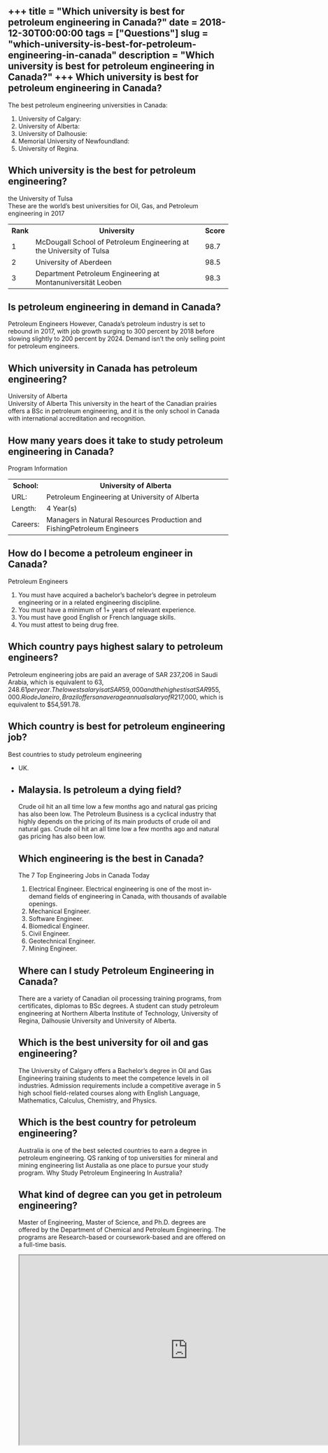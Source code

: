 +++
title = "Which university is best for petroleum engineering in Canada?"
date = 2018-12-30T00:00:00
tags = ["Questions"]
slug = "which-university-is-best-for-petroleum-engineering-in-canada"
description = "Which university is best for petroleum engineering in Canada?"
+++
Which university is best for petroleum engineering in Canada?
-------------------------------------------------------------

The best petroleum engineering universities in Canada:

1. University of Calgary:
2. University of Alberta:
3. University of Dalhousie:
4. Memorial University of Newfoundland:
5. University of Regina.

Which university is the best for petroleum engineering?
-------------------------------------------------------

the University of Tulsa  
These are the world’s best universities for Oil, Gas, and Petroleum engineering in 2017

<table><tr><th>Rank</th><th>University</th><th>Score</th></tr><tr><td>1</td><td>McDougall School of Petroleum Engineering at the University of Tulsa</td><td>98.7</td></tr><tr><td>2</td><td>University of Aberdeen</td><td>98.5</td></tr><tr><td>3</td><td>Department Petroleum Engineering at Montanuniversität Leoben</td><td>98.3</td></tr></table>

Is petroleum engineering in demand in Canada?
---------------------------------------------

Petroleum Engineers However, Canada’s petroleum industry is set to rebound in 2017, with job growth surging to 300 percent by 2018 before slowing slightly to 200 percent by 2024. Demand isn’t the only selling point for petroleum engineers.

Which university in Canada has petroleum engineering?
-----------------------------------------------------

University of Alberta  
University of Alberta This university in the heart of the Canadian prairies offers a BSc in petroleum engineering, and it is the only school in Canada with international accreditation and recognition.

How many years does it take to study petroleum engineering in Canada?
---------------------------------------------------------------------

Program Information

<table><tr><th>School:</th><th>University of Alberta</th></tr><tr><td>URL:</td><td>Petroleum Engineering at University of Alberta</td></tr><tr><td>Length:</td><td>4 Year(s)</td></tr><tr><td>Careers:</td><td>Managers in Natural Resources Production and FishingPetroleum Engineers</td></tr></table>

How do I become a petroleum engineer in Canada?
-----------------------------------------------

Petroleum Engineers

1. You must have acquired a bachelor’s bachelor’s degree in petroleum engineering or in a related engineering discipline.
2. You must have a minimum of 1+ years of relevant experience.
3. You must have good English or French language skills.
4. You must attest to being drug free.

Which country pays highest salary to petroleum engineers?
---------------------------------------------------------

Petroleum engineering jobs are paid an average of SAR 237,206 in Saudi Arabia, which is equivalent to $63,248.61 per year. The lowest salary is at SAR 59,000 and the highest is at SAR 955,000. Rio de Janeiro, Brazil offers an average annual salary of R$217,000, which is equivalent to $54,591.78.

Which country is best for petroleum engineering job?
----------------------------------------------------

Best countries to study petroleum engineering

- UK.
- Malaysia. Is petroleum a dying field?
    ---------------------------
    
    Crude oil hit an all time low a few months ago and natural gas pricing has also been low. The Petroleum Business is a cyclical industry that highly depends on the pricing of its main products of crude oil and natural gas. Crude oil hit an all time low a few months ago and natural gas pricing has also been low.
    
    Which engineering is the best in Canada?
    ----------------------------------------
    
    The 7 Top Engineering Jobs in Canada Today
    
    
    1. Electrical Engineer. Electrical engineering is one of the most in-demand fields of engineering in Canada, with thousands of available openings.
    2. Mechanical Engineer.
    3. Software Engineer.
    4. Biomedical Engineer.
    5. Civil Engineer.
    6. Geotechnical Engineer.
    7. Mining Engineer.
    
    Where can I study Petroleum Engineering in Canada?
    --------------------------------------------------
    
    There are a variety of Canadian oil processing training programs, from certificates, diplomas to BSc degrees. A student can study petroleum engineering at Northern Alberta Institute of Technology, University of Regina, Dalhousie University and University of Alberta.
    
    Which is the best university for oil and gas engineering?
    ---------------------------------------------------------
    
    The University of Calgary offers a Bachelor’s degree in Oil and Gas Engineering training students to meet the competence levels in oil industries. Admission requirements include a competitive average in 5 high school field-related courses along with English Language, Mathematics, Calculus, Chemistry, and Physics.
    
    Which is the best country for petroleum engineering?
    ----------------------------------------------------
    
    Australia is one of the best selected countries to earn a degree in petroleum engineering. QS ranking of top universities for mineral and mining engineering list Austalia as one place to pursue your study program. Why Study Petroleum Engineering In Australia?
    
    What kind of degree can you get in petroleum engineering?
    ---------------------------------------------------------
    
    Master of Engineering, Master of Science, and Ph.D. degrees are offered by the Department of Chemical and Petroleum Engineering. The programs are Research-based or coursework-based and are offered on a full-time basis.
    
    <iframe allow="accelerometer; autoplay; clipboard-write; encrypted-media; gyroscope; picture-in-picture" allowfullscreen="" class="__youtube_prefs__  epyt-is-override  no-lazyload" data-no-lazy="1" data-origheight="433" data-origwidth="770" data-skipgform_ajax_framebjll="" height="433" id="_ytid_66471" loading="lazy" src="https://www.youtube.com/embed/mUCQlO02UnE?enablejsapi=1&autoplay=0&cc_load_policy=0&cc_lang_pref=&iv_load_policy=1&loop=0&modestbranding=0&rel=1&fs=1&playsinline=0&autohide=2&theme=dark&color=red&controls=1&" title="YouTube player" width="770"></iframe>